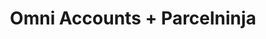 ---
title: "Omni Accounts + Parcelninja"
seoTitle: "Omni Accounts Parcelninja Integration"
seoDescription: "Integrate Omni Accounts with Parcelninja, and you'll be able to automate logistics, simplify the ordering process and save time - and money. Find out more about how a Omni Accounts Parcelninja Integration can help your business."
lead: "Let Stock2Shop send fulfillment notifications to Parcelninja once an order has been successfully created Omni Accounts. Here’s how we can help you streamline your workflow."
type: "source-fulfillment"
source: "omni-accounts"
fulfillment: "parcelninja"
image: "/images/sap-shopify.png"
imageAlt: source_name logo
tags: []
---